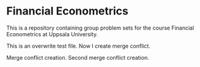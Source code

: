 # Financial Econometrics

This is a repository containing group problem sets for the course Financial Econometrics at Uppsala University.

This is an overwrite test file. Now I create merge conflict.

Merge conflict creation.
Second merge conflict creation.
